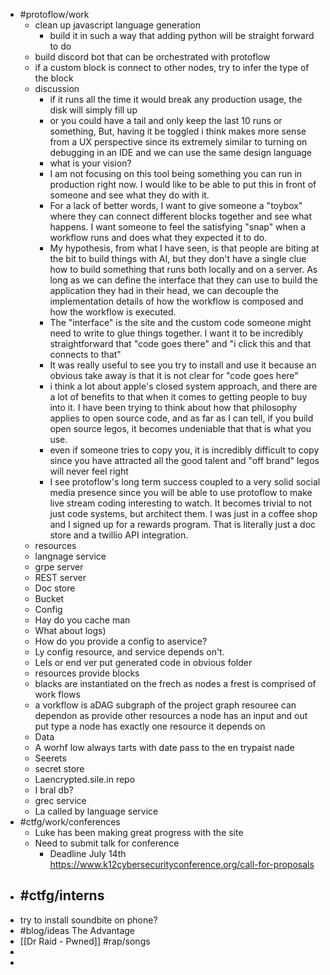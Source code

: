- #protoflow/work
	- clean up javascript language generation
		- build it in such a way that adding python will be straight forward to do
	- build discord bot that can be orchestrated with protoflow
	- if a custom block is connect to other nodes, try to infer the type of the block
	- discussion
		- if it runs all the time it would break any production usage, the disk will simply fill up
		- or you could have a tail and only keep the last 10 runs or something, But, having it be toggled i think makes more sense from a UX perspective since its extremely similar to turning on debugging in an IDE and we can use the same design language
		- what is your vision?
		- I am not focusing on this tool being something you can run in production right now. I would like to be able to put this in front of someone and see what they do with it.
		- For a lack of better words, I want to give someone a "toybox" where they can connect different blocks together and see what happens. I want someone to feel the satisfying "snap" when a workflow runs and does what they expected it to do.
		- My hypothesis, from what I have seen, is that people are biting at the bit to build things with AI, but they don't have a single clue how to build something that runs both locally and on a server. As long as we can define the interface that they can use to build the application they had in their head, we can decouple the implementation details of how the workflow is composed and how the workflow is executed.
		- The "interface" is the site and the custom code someone might need to write to glue things together. I want it to be incredibly straightforward that "code goes there" and "i click this and that connects to that"
		- It was really useful to see you try to install and use it because an obvious take away is that it is not clear for "code goes here"
		- i think a lot about apple's closed system approach, and there are a lot of benefits to that when it comes to getting people to buy into it. I have been trying to think about how that philosophy applies to open source code, and as far as I can tell, if you build open source legos, it becomes undeniable that that is what you use.
		- even if someone tries to copy you, it is incredibly difficult to copy since you have attracted all the good talent and "off brand" legos will never feel right
		- I see protoflow's long term success coupled to a very solid social media presence since you will be able to use protoflow to make live stream coding interesting to watch. It becomes trivial to not just code systems, but architect them. I was just in a coffee shop and I signed up for a rewards program. That is literally just a doc store and a twillio API integration.
	- resources
	- langnage service
	- grpe server
	- REST server
	- Doc store
	- Bucket
	- Config
	- Hay do you cache man
	- What about logs)
	- How do you provide a config to aservice?
	- Ly config resource, and service depends on't.
	- LeIs or end ver put generated code in obvious folder
	- resources provide blocks
	- blacks are instantiated on the frech as nodes a frest is comprised of work flows
	- a vorkflow is aDAG subgraph of the project graph resouree can dependon as provide other resources a node has an input and out put type a node has exactly one resource it depends on
	- Data
	- A worhf low always tarts with date pass to the en trypaist nade
	- Seerets
	- secret store
	- Laencrypted.sile.in repo
	- I bral db?
	- grec service
	- La called by language service
- #ctfg/work/conferences
	- Luke has been making great progress with the site
	- Need to submit talk for conference
		- Deadline July 14th https://www.k12cybersecurityconference.org/call-for-proposals
- #ctfg/interns
	-
- try to install soundbite on phone?
- #blog/ideas The Advantage
- [[Dr Raid - Pwned]] #rap/songs
-
-